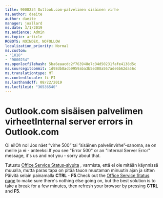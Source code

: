 ```yaml
---
title: 9000234 Outlook.com-palvelimen sisäinen virhe
ms.author: daeite
author: daeite
manager: joallard
ms.date: 3/1/2019
ms.audience: Admin
ms.topic: article
ROBOTS: NOINDEX, NOFOLLOW
localization_priority: Normal
ms.custom:
- "1818"
- "9000234"
ms.openlocfilehash: 5ba6eaacdc2f763948e7c34d50231fafe4138d5c
ms.sourcegitcommit: 1d98db8acb9959aba3b5e308a567ade6b62da56c
ms.translationtype: MT
ms.contentlocale: fi-FI
ms.lasthandoff: 08/22/2019
ms.locfileid: "36536540"
---
```

# <a name="internal-server-errors-in-outlookcom"></a><span data-ttu-id="db2b4-102">Outlook.com sisäisen palvelimen virheet</span><span class="sxs-lookup"><span data-stu-id="db2b4-102">Internal server errors in Outlook.com</span></span>

<span data-ttu-id="db2b4-103">Oi ei!</span><span class="sxs-lookup"><span data-stu-id="db2b4-103">Oh no!</span></span> <span data-ttu-id="db2b4-104">Jos näet ”virhe 500” tai ”sisäinen palvelinvirhe”-sanoma, se on meille ja ei - anteeksi.</span><span class="sxs-lookup"><span data-stu-id="db2b4-104">If you see "Error 500" or an "Internal Server Error" message, it's us and not you - sorry about that.</span></span>

<span data-ttu-id="db2b4-105">Tutustu [Office Service Status-sivulta](https://portal.office.com/servicestatus) , varmista, että ei ole mitään käynnissä muualla, mutta paras tapa on pitää tauon muutaman minuutin ajan ja sitten Päivitä selain painamalla **CTRL** - **F5**.</span><span class="sxs-lookup"><span data-stu-id="db2b4-105">Check out the [Office Service Status page](https://portal.office.com/servicestatus) to make sure there's nothing else going on, but the best solution is to take a break for a few minutes, then refresh your browser by pressing **CTRL** and **F5**.</span></span>